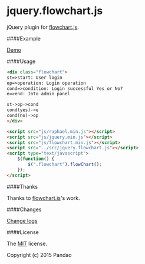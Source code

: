 # jquery.flowchart.js

jQuery plugin for [flowchart.js](https://github.com/adrai/flowchart.js).

####Example

[Demo](https://pandao.github.io/jquery.flowchart.js/examples/index.html)

####Usage

```html
<div class="flowchart">
st=>start: User login
op=>operation: Login operation
cond=>condition: Login successful Yes or No?
e=>end: Into admin panel

st->op->cond
cond(yes)->e
cond(no)->op
</div>

<script src="js/raphael.min.js"></script>
<script src="js/jquery.min.js"></script>
<script src="js/flowchart.min.js"></script>
<script src="../src/jquery.flowchart.js"></script>
<script type="text/javascript">
    $(function() {
        $(".flowchart").flowChart();
    });
</script>
```

####Thanks

Thanks to [flowchart.js](https://github.com/adrai/flowchart.js)'s work.

####Changes

[Change logs](https://github.com/pandao/jquery.flowchart.js/blob/master/CHANGE.md)

####License

The [MIT](https://github.com/pandao/jquery.flowchart.js/blob/master/LICENSE) license.

Copyright (c) 2015 Pandao
